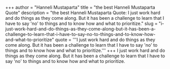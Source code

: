 +++
author = "Hanneli Mustaparta"
title = "the best Hanneli Mustaparta Quote"
description = "the best Hanneli Mustaparta Quote: I just work hard and do things as they come along. But it has been a challenge to learn that I have to say 'no' to things and to know how and what to prioritize."
slug = "i-just-work-hard-and-do-things-as-they-come-along-but-it-has-been-a-challenge-to-learn-that-i-have-to-say-no-to-things-and-to-know-how-and-what-to-prioritize"
quote = '''I just work hard and do things as they come along. But it has been a challenge to learn that I have to say 'no' to things and to know how and what to prioritize.'''
+++
I just work hard and do things as they come along. But it has been a challenge to learn that I have to say 'no' to things and to know how and what to prioritize.

